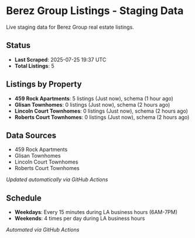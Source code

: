 # Berez Group Listings - Staging Data

Live staging data for Berez Group real estate listings.

## Status

- **Last Scraped**: 2025-07-25 19:37 UTC
- **Total Listings**: 5

## Listings by Property

- **459 Rock Apartments**: 5 listings (Just now), schema (1 hour ago)
- **Glisan Townhomes**: 0 listings (Just now), schema (2 hours ago)
- **Lincoln Court Townhomes**: 0 listings (Just now), schema (2 hours ago)
- **Roberts Court Townhomes**: 0 listings (Just now), schema (2 hours ago)

## Data Sources

- 459 Rock Apartments
- Glisan Townhomes
- Lincoln Court Townhomes
- Roberts Court Townhomes

*Updated automatically via GitHub Actions*

## Schedule

- **Weekdays**: Every 15 minutes during LA business hours (6AM-7PM)
- **Weekends**: 4 times per day during LA business hours

*Automated via GitHub Actions*
